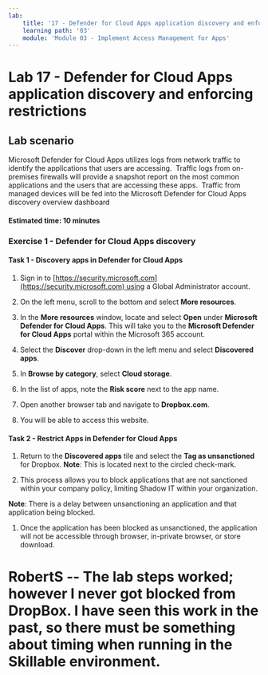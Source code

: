 ```yaml
---
lab:
    title: '17 - Defender for Cloud Apps application discovery and enforcing restrictions'
    learning path: '03'
    module: 'Module 03 - Implement Access Management for Apps'
---
```


# Lab 17 - Defender for Cloud Apps application discovery and enforcing restrictions

## Lab scenario

Microsoft Defender for Cloud Apps utilizes logs from network traffic to identify the applications that users are accessing.  Traffic logs from on-premises firewalls will provide a snapshot report on the most common applications and the users that are accessing these apps.  Traffic from managed devices will be fed into the Microsoft Defender for Cloud Apps discovery overview dashboard

#### Estimated time: 10 minutes

### Exercise 1 - Defender for Cloud Apps discovery

#### Task 1 - Discovery apps in Defender for Cloud Apps

1. Sign in to [https://security.microsoft.com](https://security.microsoft.com) using a Global Administrator account.

1. On the left menu, scroll to the bottom and select **More resources**.

1. In the **More resources** window, locate and select **Open** under **Microsoft Defender for Cloud Apps**.  This will take you to the **Microsoft Defender for Cloud Apps** portal within the Microsoft 365 account.

1. Select the **Discover** drop-down in the left menu and select **Discovered apps**.

1. In **Browse by category**, select **Cloud storage**.

1. In the list of apps, note the **Risk score** next to the app name.  

1. Open another browser tab and navigate to **Dropbox.com**.

1. You will be able to access this website.


#### Task 2 - Restrict Apps in Defender for Cloud Apps

1. Return to the **Discovered apps** tile and select the **Tag as unsanctioned** for Dropbox.  **Note**: This is located next to the circled check-mark.

1. This process allows you to block applications that are not sanctioned within your company policy, limiting Shadow IT within your organization.

**Note**: There is a delay between unsanctioning an application and that application being blocked.

1. Once the application has been blocked as unsanctioned, the application will not be accessible through browser, in-private browser, or store download.

# RobertS -- The lab steps worked; however I never got blocked from DropBox.  I have seen this work in the past, so there must be something about timing when running in the Skillable environment.


